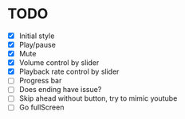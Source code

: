 # TODO

- [x] Initial style
- [x] Play/pause
- [x] Mute
- [x] Volume control by slider
- [x] Playback rate control by slider
- [ ] Progress bar
- [ ] Does ending have issue?
- [ ] Skip ahead without button, try to mimic youtube
- [ ] Go fullScreen

